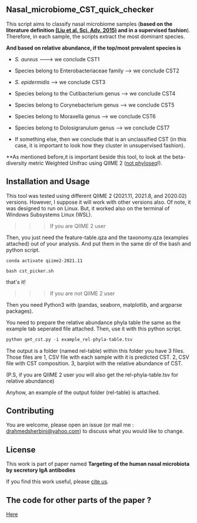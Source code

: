 ## Nasal_microbiome_CST_quick_checker


This script aims to classify nasal microbiome samples (**based on the literature definition [(Liu et al. Sci. Adv. 2015)](https://www.science.org/doi/10.1126/sciadv.1400216) and in a supervised fashion**). Therefore, in each sample, the scripts extract the most dominant species. 

**And based on relative abundance, if the  top/most prevalent species is**

* _S. aureus_  ---> we conclude CST1

* Species belong to Enterobacteriaceae family --> we conclude CST2

* _S. epidermidis_ --> we conclude CST3

* Species belong to the Cutibacterium genus --> we conclude CST4

* Species belong to Corynebacterium genus --> we conclude CST5

* Species belong to Moraxella genus -->  we conclude CST6

* Species belong to Dolosigranulum genus -->  we conclude CST7

* If something else, then we conclude that is an unclassified CST (in this case, it is important to look how they cluster in unsupervised fashion).

**As mentioned before,it is important beside this tool, to look at the beta-diversity metric Weighted Unifrac using QIIME 2 ([not phyloseq](https://github.com/joey711/phyloseq/issues/956)!).

## Installation and Usage

This tool was tested using different QIIME 2 (2021.11, 2021.8, and 2020.02) versions. However, I suppose it will work with other versions also. Of note, it was designed to run on Linux. But, it worked also on the terminal of Windows Subsystems Linux (WSL).

>>> If you are QIIME 2 user 

Then, you just need the feature-table.qza and the taxonomy.qza (examples attached) out of your analysis. And put them in the same dir of the bash and python script.


```
conda activate qiime2-2021.11

bash cst_picker.sh
```
that's it!

>>> If you are not QIIME 2 user

Then you need Python3 with (pandas, seaborn, matplotlib, and argparse packages). 

You need to prepare the relative abundance phyla table the same as the example tab seperated file attached. Then, use it with this python script.

```python
python get_cst.py -i example_rel-phyla-table.tsv
```

The output is a folder (named rel-table) within this folder you have 3 files. Those files are  1, CSV file with each sample with it is predicted CST. 2, CSV file with CST composition. 3, barplot with the relative abundance of CST.

(P.S, if you are QIIME 2 user you will also get the rel-phyla-table.tsv for relative abundance)

Anyhow, an example of the output folder (rel-table) is attached.


## Contributing

You are welcome, please open an issue (or mail me : drahmedsherbini@yahoo.com) to discuss what you would like to change.


## License

This work is part of paper named **Targeting of the human nasal microbiota by secretory IgA antibodies**

If you find this work useful, please [cite us](https://www.biorxiv.org/content/10.1101/2022.08.31.505993v1.full).

## The code for other parts of the paper ?

[Here](https://github.com/AhmedElsherbini/R-code-for-RVD-et-al.-2022)


